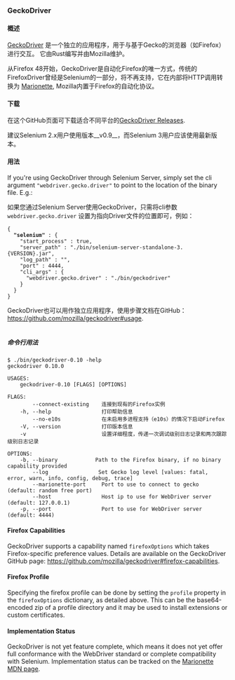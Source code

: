 ### GeckoDriver

#### 概述
[GeckoDriver](https://github.com/mozilla/geckodriver) 是一个独立的应用程序，用于与基于Gecko的浏览器（如Firefox）进行交互。 它由Rust编写并由Mozilla维护。

从Firefox 48开始，GeckoDriver是自动化Firefox的唯一方式，传统的FirefoxDriver曾经是Selenium的一部分，将不再支持，它在内部将HTTP调用转换为 [Marionette](https://developer.mozilla.org/en-US/docs/Mozilla/QA/Marionette), Mozilla内置于Firefox的自动化协议。

#### 下载

在这个GitHub页面可下载适合不同平台的[GeckoDriver Releases](https://github.com/mozilla/geckodriver/releases).

建议Selenium 2.x用户使用版本__v0.9__，而Selenium 3用户应该使用最新版本。

#### 用法

If you're using GeckoDriver through Selenium Server, simply set the cli argument `"webdriver.gecko.driver"` to point to the location of the binary file. E.g.:

如果您通过Selenium Server使用GeckoDriver，只需将cli参数 `webdriver.gecko.driver` 设置为指向Driver文件的位置即可，例如：

<pre><code class="language-javascript">{
  <strong>"selenium"</strong> : {
    "start_process" : true,
    "server_path" : "./bin/selenium-server-standalone-3.{VERSION}.jar",
    "log_path" : "",
    "port" : 4444,
    "cli_args" : {
      "webdriver.gecko.driver" : "./bin/geckodriver"
    }
  }
}
</code></pre>

GeckoDriver也可以用作独立应用程序，使用步骤文档在GitHub：https://github.com/mozilla/geckodriver#usage.
<br><br>
##### 命令行用法

<pre><code>$ ./bin/geckodriver-0.10 -help
geckodriver 0.10.0

USAGES:
    geckodriver-0.10 [FLAGS] [OPTIONS]

FLAGS:
        --connect-existing    连接到现有的Firefox实例
    -h, --help                打印帮助信息
        --no-e10s             在未启用多进程支持（e10s）的情况下启动Firefox
    -V, --version             打印版本信息
    -v                        设置详细程度，传递一次调试级别日志记录和两次跟踪级别日志记录

OPTIONS:
    -b, --binary <BINARY>           Path to the Firefox binary, if no binary capability provided
        --log <LEVEL>               Set Gecko log level [values: fatal, error, warn, info, config, debug, trace]
        --marionette-port <PORT>    Port to use to connect to gecko (default: random free port)
        --host <HOST>               Host ip to use for WebDriver server (default: 127.0.0.1)
    -p, --port <PORT>               Port to use for WebDriver server (default: 4444)
</code></pre>

#### Firefox Capabilities
GeckoDriver supports a capability named `firefoxOptions` which takes Firefox-specific preference values. Details are available on the GeckoDriver GitHub page: https://github.com/mozilla/geckodriver#firefox-capabilities.

#### Firefox Profile
Specifying the firefox profile can be done by setting the `profile` property in the `firefoxOptions` dictionary, as detailed above. This can be the base64-encoded zip of a profile directory and it may be used to install extensions or custom certificates.

#### Implementation Status
GeckoDriver is not yet feature complete, which means it does not yet offer full conformance with the WebDriver standard or complete compatibility with Selenium. Implementation status can be tracked on the [Marionette MDN page](https://developer.mozilla.org/en-US/docs/Mozilla/QA/Marionette/WebDriver/status).
